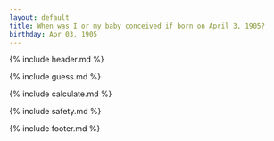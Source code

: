```yaml
---
layout: default
title: When was I or my baby conceived if born on April 3, 1905?
birthday: Apr 03, 1905
---
```


{% include header.md %}

{% include guess.md %}

{% include calculate.md %}

{% include safety.md %}

{% include footer.md %}



